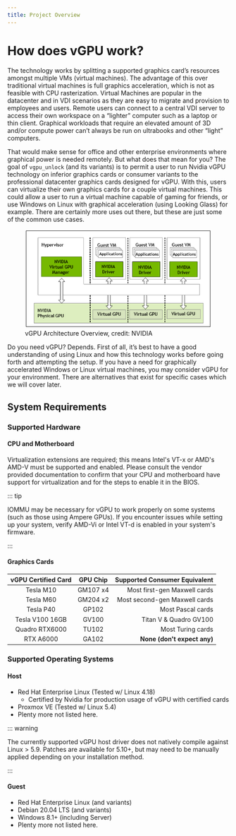 ```yaml
---
title: Project Overview
---
```


# How does vGPU work?

The technology works by splitting a supported graphics card’s resources amongst multiple VMs (virtual machines). The advantage of this over traditional virtual machines is full graphics acceleration, which is not as feasible with CPU rasterization. Virtual Machines are popular in the datacenter and in VDI scenarios as they are easy to migrate and provision to employees and users. Remote users can connect to a central VDI server to access their own workspace on a “lighter” computer such as a laptop or thin client. Graphical workloads that require an elevated amount of 3D and/or compute power can’t always be run on ultrabooks and other “light” computers.

That would make sense for office and other enterprise environments where graphical power is needed remotely. But what does that mean for you? The goal of `vgpu_unlock` (and its variants) is to permit a user to run Nvidia vGPU technology on inferior graphics cards or consumer variants to the professional datacenter graphics cards designed for vGPU. With this, users can virtualize their own graphics cards for a couple virtual machines.  This could allow a user to run a virtual machine capable of gaming for friends, or use Windows on Linux with graphical acceleration (using Looking Glass) for example. There are certainly more uses out there, but these are just some of the common use cases.

<figure>
  <img src="./img/vgpu-overview.png" alt="vGPU Architecture Overview" title="vGPU Architecture Overview">
  <figcaption>vGPU Architecture Overview, credit: NVIDIA</figcaption>
</figure>

Do you need vGPU? Depends. First of all, it’s best to have a good understanding of using Linux and how this technology works before going forth and attempting the setup. If you have a need for graphically accelerated Windows or Linux virtual machines, you may consider vGPU for your environment. There are alternatives that exist for specific cases which we will cover later.

## System Requirements

### Supported Hardware

#### CPU and Motherboard

Virtualization extensions are required; this means Intel's VT-x or AMD's AMD-V must be supported and enabled. Please consult the vendor provided documentation to confirm that your CPU and motherboard have support for virtualization and for the steps to enable it in the BIOS.

::: tip

IOMMU may be necessary for vGPU to work properly on some systems (such as those using Ampere GPUs). If you encounter issues while setting up your system, verify AMD-Vi or Intel VT-d is enabled in your system's firmware.

:::

#### Graphics Cards

| vGPU Certified Card | GPU Chip | Supported Consumer Equivalent  |
|:-------------------:|:--------:| ------------------------------:|
| Tesla M10           | GM107 x4 | Most first-gen Maxwell cards   |
| Tesla M60           | GM204 x2 | Most second-gen Maxwell cards  |
| Tesla P40           | GP102    | Most Pascal cards              |
| Tesla V100 16GB     | GV100    | Titan V & Quadro GV100         |
| Quadro RTX6000      | TU102    | Most Turing cards              |
| RTX A6000           | GA102    | <b>None (don't expect any)</b> |

### Supported Operating Systems

#### Host

* Red Hat Enterprise Linux (Tested w/ Linux 4.18)
  * Certified by Nvidia for production usage of vGPU with certified cards
* Proxmox VE (Tested w/ Linux 5.4)
* Plenty more not listed here.

::: warning

The currently supported vGPU host driver does not natively compile against Linux > 5.9. Patches are available for 5.10+, but may need to be manually applied depending on your installation method.

:::

#### Guest

* Red Hat Enterprise Linux (and variants)
* Debian 20.04 LTS (and variants)
* Windows 8.1+ (including Server)
* Plenty more not listed here.
